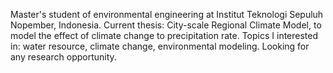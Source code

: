 Master's student of environmental engineering at Institut Teknologi Sepuluh Nopember, Indonesia.
Current thesis: City-scale Regional Climate Model, to model the effect of climate change to precipitation rate.
Topics I interested in: water resource, climate change, environmental modeling.
Looking for any research opportunity.
